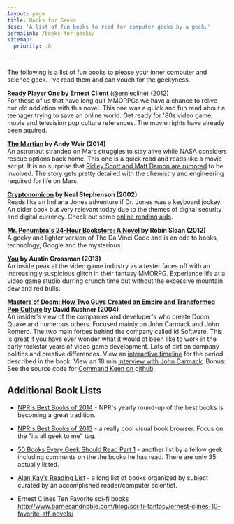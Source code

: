 ```yaml
---
layout: page
title: Books for Geeks
desc: 'A list of fun books to read for computer geeks by a geek.'
permalink: /books-for-geeks/
sitemap:
  priority: .8

---
```


The following is a list of fun books to please your inner computer and science geek. I've read them and can vouch for the geekyness.


**[Ready Player One][6] by Ernest Client** ([@erniecline](https://twitter.com/erniecline)) (2012)<br>
For those of us that have long quit MMORPGs we have a chance to relive our old addiction with this novel. This one was a quick and fun read about a teenager trying to save an online world. Get ready for '80s video game, movie and television pop culture references. The movie rights have already been aquired.


**[The Martian][1] by Andy Weir (2014)**<br>
An astronaut stranded on Mars struggles to stay alive while NASA considers rescue options back home. This one is a quick read and reads like a movie script. It is no surprise that [Ridley Scott and Matt Damon are rumored](http://www.hollywoodreporter.com/heat-vision/ridley-scott-direct-matt-damon-703887) to be involved. The story gets pretty detailed with the chemistry and engineering required for life on Mars.

**[Cryptonomicon][2] by Neal Stephenson (2002)**<br>
Reads like an Indiana Jones adventure if Dr. Jones was a keyboard jockey. An older book but very relevant today due to the themes of digital security and digital currency. Check out some [online reading aids](/blog/cryptonomicon-the-ultimate-computer-geek-novel-reading-aids).

**[Mr. Penumbra's 24-Hour Bookstore: A Novel][3] by Robin Sloan (2012)**<br>
A geeky and lighter version of The Da Vinci Code and is an ode to books, technology, Google and the mysterious.

**[You][4] by Austin Grossman (2013)**<br>
An inside peak at the video game industry as a tester faces off with an increasingly suspicious glitch in their fantasy MMORPG. Experience life at a video game studio durring crunch time but without the excessive mountain dew and red bulls.

**[Masters of Doom: How Two Guys Created an Empire and Transformed Pop Culture][5] by David Kushner (2004)**<br>
An insider's view of the companies and developer's who create Doom, Quake and numerous others. Focused mainly on John Carmack and John Romero. The two main forces behind the company called id Software. This is great if you have ever wonder what it would of been like to work in the early rockstar years of video game development. Lots of dirt on company politics and creative differences. View an <a href="http://www.jokecamp.com/doom">interactive timeline</a> for the period described in the book. View an 18 min <a href="http://youtu.be/NYa8kirsUfg">interview with John Carmack</a>. Bonus: See the source code for [Command Keen on github](https://github.com/keendreams/keen).

## Additional Book Lists

- [NPR's Best Books of 2014](http://apps.npr.org/best-books-2014/#/tag/its-all-geek-to-me) - NPR's yearly round-up of the best books is becoming a great tradition.

- [NPR's Best Books of 2013](http://apps.npr.org/best-books-2013/#/tag/its-all-geek-to-me "Best Books of 2013 by NPR") - a really cool visual book browser. Focus on the "its all geek to me" tag.

- [50 Books Every Geek Should Read Part 1](http://www.amazon.com/Books-Every-Geek-Should-Read/lm/RNB6EQAZW3MSX/?_encoding=UTF8&amp;camp=1789&amp;creative=390957&amp;linkCode=ur2&amp;tag=jokecamp-20) - another list by a fellow geek including comments on the the books he has read. There are only 35 actually listed.

- [Alan Kay's Reading List](http://c2.com/cgi/wiki?AlanKaysReadingList) - a long list of books organized by subject curated by an accomplished reader/computer scientist.

- Ernest Clines Ten Favorite sci-fi books http://www.barnesandnoble.com/blog/sci-fi-fantasy/ernest-clines-10-favorite-sff-novels/

[1]: http://www.amazon.com/gp/product/B00EMXBDMA/ref=as_li_tl?ie=UTF8&camp=1789&creative=390957&creativeASIN=B00EMXBDMA&linkCode=as2&tag=jokecamp-20&linkId=7IRGJBD2LF73UZCF
[2]: http://www.amazon.com/gp/product/0060512806/ref=as_li_ss_tl?ie=UTF8&amp;camp=1789&amp;creative=390957&amp;creativeASIN=0060512806&amp;linkCode=as2&amp;tag=jokecamp-20

[3]: http://www.amazon.com/gp/product/B008FPOIT6/ref=as_li_ss_tl?ie=UTF8&amp;camp=1789&amp;creative=390957&amp;creativeASIN=B008FPOIT6&amp;linkCode=as2&amp;tag=jokecamp-20

[4]: http://www.amazon.com/gp/product/0316198536/ref=as_li_ss_tl?ie=UTF8&amp;camp=1789&amp;creative=390957&amp;creativeASIN=0316198536&amp;linkCode=as2&amp;tag=jokecamp-20

[5]: http://www.amazon.com/gp/product/0812972155?ie=UTF8&amp;camp=213733&amp;creative=393185&amp;creativeASIN=0812972155&amp;linkCode=shr&amp;tag=jokecamp-20&amp;qid=1384718277&amp;sr=1-1

[6]: http://www.amazon.com/gp/product/B004J4WKUQ/ref=as_li_tl?ie=UTF8&camp=1789&creative=390957&creativeASIN=B004J4WKUQ&linkCode=as2&tag=jokecamp-20&linkId=7SVJYT25NBJAUOLK
